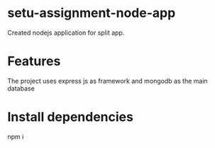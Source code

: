 # setu-assignment-node-app
Created nodejs application for split app.

# Features
The project uses express js as framework and mongodb as the main database

# Install dependencies
npm i

